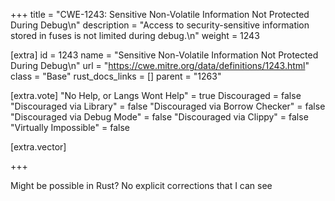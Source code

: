 +++
title = "CWE-1243: Sensitive Non-Volatile Information Not Protected During Debug\n"
description = "Access to security-sensitive information stored in fuses is not limited during debug.\n"
weight = 1243

[extra]
id = 1243
name = "Sensitive Non-Volatile Information Not Protected During Debug\n"
url = "https://cwe.mitre.org/data/definitions/1243.html"
class = "Base"
rust_docs_links = []
parent = "1263"

[extra.vote]
"No Help, or Langs Wont Help" = true
Discouraged = false
"Discouraged via Library" = false
"Discouraged via Borrow Checker" = false
"Discouraged via Debug Mode" = false
"Discouraged via Clippy" = false
"Virtually Impossible" = false

[extra.vector]

+++

Might be possible in Rust? No explicit corrections that I can see